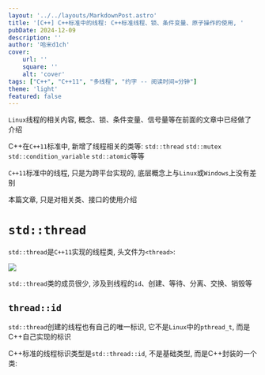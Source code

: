 ```yaml
---
layout: '../../layouts/MarkdownPost.astro'
title: '[C++] C++标准中的线程: C++标准线程、锁、条件变量、原子操作的使用, '
pubDate: 2024-12-09
description: ''
author: '哈米d1ch'
cover:
    url: ''
    square: ''
    alt: 'cover'
tags: ["C++", "C++11", "多线程", "约字 -- 阅读时间≈分钟"]
theme: 'light'
featured: false
---
```


`Linux`线程的相关内容, 概念、锁、条件变量、信号量等在前面的文章中已经做了介绍

C++在`C++11`标准中, 新增了线程相关的类等: `std::thread` `std::mutex` `std::condition_variable` `std::atomic`等等

`C++11`标准中的线程, 只是为跨平台实现的, 底层概念上与`Linux`或`Windows`上没有差别

本篇文章, 只是对相关类、接口的使用介绍

# `std::thread`

`std::thread`是`C++11`实现的线程类, 头文件为`<thread>`:

![](https://dxyt-july-image.oss-cn-beijing.aliyuncs.com/202412191946968.webp)

`std::thread`类的成员很少, 涉及到线程的`id`、创建、等待、分离、交换、销毁等

## `thread::id`

`std::thread`创建的线程也有自己的唯一标识, 它不是`Linux`中的`pthread_t`, 而是C++自己实现的标识

C++标准的线程标识类型是`std::thread::id`, 不是基础类型, 而是C++封装的一个类:


